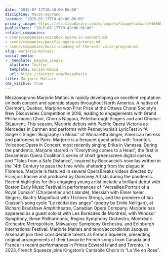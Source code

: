 ```yaml
---
date: "2015-07-17T10:40:00-06:00"
discipline: Mezzo-soprano
lastmod: "2015-07-17T10:40:00-06:00"
primary_image: https://res.cloudinary.com/schmopera/image/upload/v1666569118/media/2022/10/MarjorieMaltais_sv2svj.jpg
publishDate: "2015-07-17T10:40:00-06:00"
related_companies:
- scene/companies/voicebox-opera-in-concert.md
- scene/companies/pacific-opera-victoria.md
- scene/companies/music-academy-of-the-west-voice-program.md
slug: marjorie-maltais
social_media:
- _template: people_single
  platform: Twitter
  template: social-media
  url: https://twitter.com/MezzoMarjo
title: Marjorie Maltais
cms_visible: true
---
```

Mezzo­soprano Marjorie Maltais is rapidly developing an excellent reputation on both concert and operatic stages throughout North America. A native of Clermont, Quebec, Marjorie won First Prize at the Ottawa Choral Society’s New Discoveries Competition in 2016, leading to engagements with Grand Philharmonic Choir, Chorus Niagara, Peterborough Singers and and Choeur­St­Laurent. This season, Marjorie debuts with Pacific Opera Victoria as Mercedes in Carmen and performs with Pennsylvania’s LyricFest in “A Singer’s Singer: Biography in Music” of Winnaretta Singer, American heiress and patroness in Paris. Marjorie is a frequent guest artist with Toronto’s Voicebox:Opera in Concert, most recently singing Erika in Vanessa. During the pandemic, Marjorie starred in “Everything comes to a Head”, the first in Decameron Opera Coalition’s series of short green­screen digital operas, and “Tales from a Safe Distance”, inspired by Boccaccio’s novellas written in the 14th Century to pass the time while sheltering from the plague in Florence. Marjorie is featured in several OperaBreaks videos directed by François Racine and produced by Domoney Artists during the pandemic. Recent highlights for this engaging young artist include a brilliant debut with Boston Early Music Festival in performances of “Versailles:Portrait of a Royal Domain” (Charpentier and Lalande), Messiah with Elmer Iseler Singers, Bach’s Magnificat with Thirteen Strings, and the premiere of Ian Cusson’s song cycle “Le récital des anges” (poetry by Emile Nelligan), at Richard Bradshaw Amphitheatre, Canadian Opera Company. Marjorie has appeared as a guest soloist with Les Boréades de Montréal, with Windsor Symphony, Boise Philharmonic, Regina Symphony Orchestra, Montréal’s Orchestre Metropolitain, Milwaukee Symphony Orchestra, and Edinburgh International Festival. Marjorie Maltais and tenor/accordionist Jacques Arsenault join their considerable talents as French Squeeze, presenting original arrangements of their favourite French songs from Canada and France in recent performances in Prince Edward Island and Toronto. In 2023, French Squeeze joins Kingston’s Cantabile Choirs in “La Vie en Rose”.